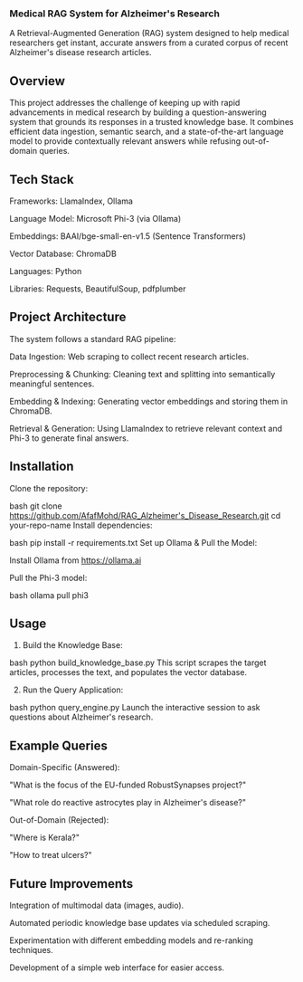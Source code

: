 ### Medical RAG System for Alzheimer's Research
A Retrieval-Augmented Generation (RAG) system designed to help medical researchers get instant, accurate answers from a curated corpus of recent Alzheimer's disease research articles.

## Overview
This project addresses the challenge of keeping up with rapid advancements in medical research by building a question-answering system that grounds its responses in a trusted knowledge base. It combines efficient data ingestion, semantic search, and a state-of-the-art language model to provide contextually relevant answers while refusing out-of-domain queries.

## Tech Stack
Frameworks: LlamaIndex, Ollama

Language Model: Microsoft Phi-3 (via Ollama)

Embeddings: BAAI/bge-small-en-v1.5 (Sentence Transformers)

Vector Database: ChromaDB

Languages: Python

Libraries: Requests, BeautifulSoup, pdfplumber

## Project Architecture
The system follows a standard RAG pipeline:

Data Ingestion: Web scraping to collect recent research articles.

Preprocessing & Chunking: Cleaning text and splitting into semantically meaningful sentences.

Embedding & Indexing: Generating vector embeddings and storing them in ChromaDB.

Retrieval & Generation: Using LlamaIndex to retrieve relevant context and Phi-3 to generate final answers.

## Installation
Clone the repository:

bash
git clone https://github.com/AfafMohd/RAG_Alzheimer's_Disease_Research.git
cd your-repo-name
Install dependencies:

bash
pip install -r requirements.txt
Set up Ollama & Pull the Model:

Install Ollama from https://ollama.ai

Pull the Phi-3 model:

bash
ollama pull phi3
## Usage
1. Build the Knowledge Base:

bash
python build_knowledge_base.py
This script scrapes the target articles, processes the text, and populates the vector database.

2. Run the Query Application:

bash
python query_engine.py
Launch the interactive session to ask questions about Alzheimer's research.

## Example Queries
Domain-Specific (Answered):

"What is the focus of the EU-funded RobustSynapses project?"

"What role do reactive astrocytes play in Alzheimer's disease?"

Out-of-Domain (Rejected):

"Where is Kerala?"

"How to treat ulcers?"

## Future Improvements
Integration of multimodal data (images, audio).

Automated periodic knowledge base updates via scheduled scraping.

Experimentation with different embedding models and re-ranking techniques.

Development of a simple web interface for easier access.
